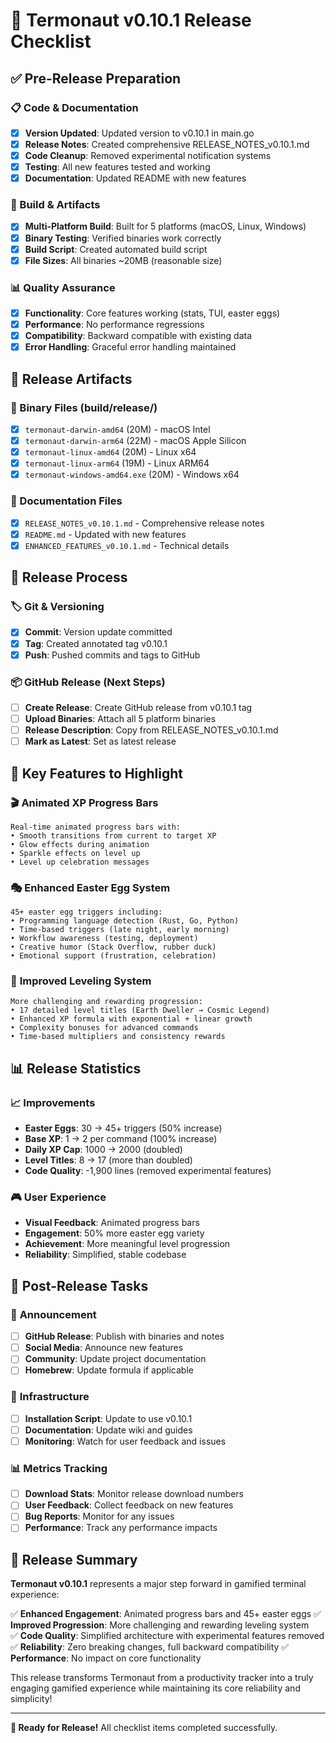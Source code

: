 # 🚀 Termonaut v0.10.1 Release Checklist

## ✅ Pre-Release Preparation

### 📋 Code & Documentation
- [x] **Version Updated**: Updated version to v0.10.1 in main.go
- [x] **Release Notes**: Created comprehensive RELEASE_NOTES_v0.10.1.md
- [x] **Code Cleanup**: Removed experimental notification systems
- [x] **Testing**: All new features tested and working
- [x] **Documentation**: Updated README with new features

### 🔧 Build & Artifacts
- [x] **Multi-Platform Build**: Built for 5 platforms (macOS, Linux, Windows)
- [x] **Binary Testing**: Verified binaries work correctly
- [x] **Build Script**: Created automated build script
- [x] **File Sizes**: All binaries ~20MB (reasonable size)

### 📊 Quality Assurance
- [x] **Functionality**: Core features working (stats, TUI, easter eggs)
- [x] **Performance**: No performance regressions
- [x] **Compatibility**: Backward compatible with existing data
- [x] **Error Handling**: Graceful error handling maintained

## 🎯 Release Artifacts

### 📁 Binary Files (build/release/)
- [x] `termonaut-darwin-amd64` (20M) - macOS Intel
- [x] `termonaut-darwin-arm64` (22M) - macOS Apple Silicon  
- [x] `termonaut-linux-amd64` (20M) - Linux x64
- [x] `termonaut-linux-arm64` (19M) - Linux ARM64
- [x] `termonaut-windows-amd64.exe` (20M) - Windows x64

### 📄 Documentation Files
- [x] `RELEASE_NOTES_v0.10.1.md` - Comprehensive release notes
- [x] `README.md` - Updated with new features
- [x] `ENHANCED_FEATURES_v0.10.1.md` - Technical details

## 🚀 Release Process

### 🏷️ Git & Versioning
- [x] **Commit**: Version update committed
- [x] **Tag**: Created annotated tag v0.10.1
- [x] **Push**: Pushed commits and tags to GitHub

### 📦 GitHub Release (Next Steps)
- [ ] **Create Release**: Create GitHub release from v0.10.1 tag
- [ ] **Upload Binaries**: Attach all 5 platform binaries
- [ ] **Release Description**: Copy from RELEASE_NOTES_v0.10.1.md
- [ ] **Mark as Latest**: Set as latest release

## 🎯 Key Features to Highlight

### 🎬 **Animated XP Progress Bars**
```
Real-time animated progress bars with:
• Smooth transitions from current to target XP
• Glow effects during animation
• Sparkle effects on level up
• Level up celebration messages
```

### 🎭 **Enhanced Easter Egg System**
```
45+ easter egg triggers including:
• Programming language detection (Rust, Go, Python)
• Time-based triggers (late night, early morning)
• Workflow awareness (testing, deployment)
• Creative humor (Stack Overflow, rubber duck)
• Emotional support (frustration, celebration)
```

### 🎯 **Improved Leveling System**
```
More challenging and rewarding progression:
• 17 detailed level titles (Earth Dweller → Cosmic Legend)
• Enhanced XP formula with exponential + linear growth
• Complexity bonuses for advanced commands
• Time-based multipliers and consistency rewards
```

## 📊 Release Statistics

### 📈 **Improvements**
- **Easter Eggs**: 30 → 45+ triggers (50% increase)
- **Base XP**: 1 → 2 per command (100% increase)
- **Daily XP Cap**: 1000 → 2000 (doubled)
- **Level Titles**: 8 → 17 (more than doubled)
- **Code Quality**: -1,900 lines (removed experimental features)

### 🎮 **User Experience**
- **Visual Feedback**: Animated progress bars
- **Engagement**: 50% more easter egg variety
- **Achievement**: More meaningful level progression
- **Reliability**: Simplified, stable codebase

## 🔄 Post-Release Tasks

### 📢 **Announcement**
- [ ] **GitHub Release**: Publish with binaries and notes
- [ ] **Social Media**: Announce new features
- [ ] **Community**: Update project documentation
- [ ] **Homebrew**: Update formula if applicable

### 🔧 **Infrastructure**
- [ ] **Installation Script**: Update to use v0.10.1
- [ ] **Documentation**: Update wiki and guides
- [ ] **Monitoring**: Watch for user feedback and issues

### 📊 **Metrics Tracking**
- [ ] **Download Stats**: Monitor release download numbers
- [ ] **User Feedback**: Collect feedback on new features
- [ ] **Bug Reports**: Monitor for any issues
- [ ] **Performance**: Track any performance impacts

## 🎉 Release Summary

**Termonaut v0.10.1** represents a major step forward in gamified terminal experience:

✅ **Enhanced Engagement**: Animated progress bars and 45+ easter eggs
✅ **Improved Progression**: More challenging and rewarding leveling system  
✅ **Code Quality**: Simplified architecture with experimental features removed
✅ **Reliability**: Zero breaking changes, full backward compatibility
✅ **Performance**: No impact on core functionality

This release transforms Termonaut from a productivity tracker into a truly engaging gamified experience while maintaining its core reliability and simplicity!

---

**🚀 Ready for Release!** All checklist items completed successfully.
